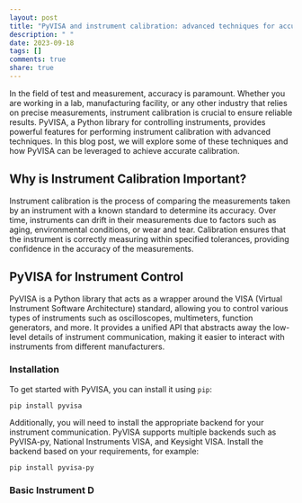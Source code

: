 ```yaml
---
layout: post
title: "PyVISA and instrument calibration: advanced techniques for accuracy"
description: " "
date: 2023-09-18
tags: []
comments: true
share: true
---
```


In the field of test and measurement, accuracy is paramount. Whether you are working in a lab, manufacturing facility, or any other industry that relies on precise measurements, instrument calibration is crucial to ensure reliable results.  PyVISA, a Python library for controlling instruments, provides powerful features for performing instrument calibration with advanced techniques. In this blog post, we will explore some of these techniques and how PyVISA can be leveraged to achieve accurate calibration.

## Why is Instrument Calibration Important?

Instrument calibration is the process of comparing the measurements taken by an instrument with a known standard to determine its accuracy. Over time, instruments can drift in their measurements due to factors such as aging, environmental conditions, or wear and tear. Calibration ensures that the instrument is correctly measuring within specified tolerances, providing confidence in the accuracy of the measurements.

## PyVISA for Instrument Control

PyVISA is a Python library that acts as a wrapper around the VISA (Virtual Instrument Software Architecture) standard, allowing you to control various types of instruments such as oscilloscopes, multimeters, function generators, and more. It provides a unified API that abstracts away the low-level details of instrument communication, making it easier to interact with instruments from different manufacturers.

### Installation

To get started with PyVISA, you can install it using `pip`:

```
pip install pyvisa
```

Additionally, you will need to install the appropriate backend for your instrument communication. PyVISA supports multiple backends such as PyVISA-py, National Instruments VISA, and Keysight VISA. Install the backend based on your requirements, for example:

```
pip install pyvisa-py
```

### Basic Instrument D